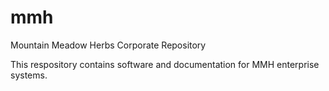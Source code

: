 # mmh
Mountain Meadow Herbs Corporate Repository

This respository contains software and documentation for MMH enterprise systems.
